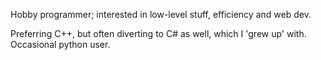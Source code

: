 Hobby programmer; interested in low-level stuff, efficiency and web dev.

Preferring C++, but often diverting to C# as well, which I 'grew up' with.
Occasional python user.
